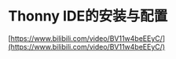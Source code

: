 
# Thonny IDE的安装与配置

[https://www.bilibili.com/video/BV11w4beEEyC/](https://www.bilibili.com/video/BV11w4beEEyC/)





